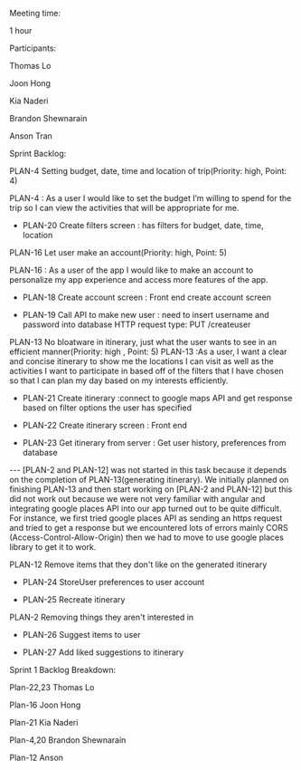 Meeting time:

1 hour

Participants:

Thomas Lo

Joon Hong

Kia Naderi

Brandon Shewnarain

Anson Tran


Sprint Backlog:

PLAN-4 Setting budget, date, time and location of trip(Priority: high, Point: 4)

PLAN-4 : As a user I would like to set the budget I’m willing to spend for the trip so I can view the activities that will be appropriate for me. 

- PLAN-20 Create filters screen : has filters for budget, date, time, location

PLAN-16 Let user make an account(Priority: high, Point: 5)

PLAN-16 : As a user of the app I would like to make an account to personalize my app experience and access more features of the app.

- PLAN-18 Create account screen : Front end create account screen

- PLAN-19 Call API to make new user : need to insert username and password into database HTTP request type: PUT /createuser

PLAN-13 No bloatware in itinerary, just what the user wants to see in an efficient manner(Priority: high , Point: 5) 
PLAN-13 :As a user, I want a clear and concise itinerary to show me the locations I can visit as well as the activities I want to participate in based off of the filters that I have chosen so that I can plan my day based on my interests efficiently.

- PLAN-21 Create itinerary :connect to google maps API and get response based on filter options the user has specified

- PLAN-22 Create itinerary screen : Front end

- PLAN-23 Get itinerary from server : Get user history, preferences from database

--- [PLAN-2 and PLAN-12] was not started in this task because it depends on the completion of PLAN-13(generating itinerary). We initially planned on finishing PLAN-13 and then start working on [PLAN-2 and PLAN-12] but this did not work out because we were not very familiar with angular and integrating google places API into our app turned out to be quite difficult. For instance, we first tried google places API as sending an https request and tried to get a response but we encountered lots of errors mainly CORS (Access-Control-Allow-Origin) then we had to move to use google places library to get it to work.

PLAN-12 Remove items that they don't like on the generated itinerary

- PLAN-24 StoreUser preferences to user account

- PLAN-25 Recreate itinerary 

PLAN-2 Removing things they aren't interested in

- PLAN-26 Suggest items to user

- PLAN-27 Add liked suggestions to itinerary

Sprint 1 Backlog Breakdown:

Plan-22,23 Thomas Lo

Plan-16 Joon Hong

Plan-21 Kia Naderi

Plan-4,20 Brandon Shewnarain

Plan-12 Anson


